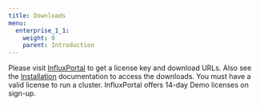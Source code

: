 ```yaml
---
title: Downloads
menu:
  enterprise_1_1:
    weight: 0
    parent: Introduction
---
```


Please visit [InfluxPortal](https://portal.influxdata.com/) to get a license key and download URLs.
Also see the [Installation](/enterprise/v1.1/introduction/meta_node_installation/) documentation to access the downloads. 
You must have a valid license to run a cluster.
InfluxPortal offers 14-day Demo licenses on sign-up.
